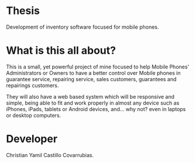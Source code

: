 Thesis
=================

Development of inventory software focused for mobile phones.

What is this all about?
=================

This is a small, yet powerful project of mine focused to help Mobile Phones' Administrators or Owners to have a better control over Mobile phones in guarantee service, repairing service, sales customers, guarantees and repairings customers.

They will also have a web based system which will be responsive and simple, being able to fit and work properly in almost any device such as iPhones, iPads, tablets or Android devices, and... why not? even in laptops or desktop computers.

Developer
=================

Christian Yamil Castillo Covarrubias.